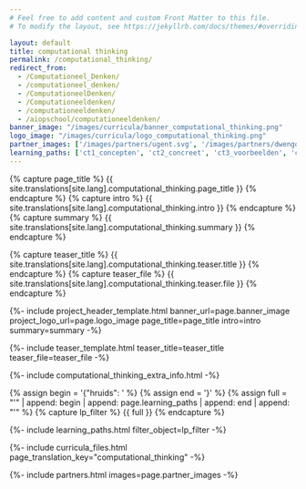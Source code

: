 ```yaml
---
# Feel free to add content and custom Front Matter to this file.
# To modify the layout, see https://jekyllrb.com/docs/themes/#overriding-theme-defaults

layout: default
title: computational thinking
permalink: /computational_thinking/
redirect_from: 
  - /Computationeel_Denken/
  - /computationeel_denken/
  - /ComputationeelDenken/
  - /Computationeeldenken/
  - /computationeeldenken/
  - /aiopschool/computationeeldenken/
banner_image: "/images/curricula/banner_computational_thinking.png"
logo_image: "/images/curricula/logo_computational_thinking.png"
partner_images: ['/images/partners/ugent.svg', '/images/partners/dwengo.png', '/images/partners/pov.jpeg', '/images/partners/hogent.svg', '/images/partners/istem.png', '/images/partners/vlaanderen.svg']
learning_paths: ['ct1_concepten', 'ct2_concreet', 'ct3_voorbeelden', 'ct6_cases', 'ct9_impact', 'ct10_bebras', 'ct8_eindtermen', 'ct7_historiek', 'ct5_kijkwijzer', 'ct4_evaluatiekader']
---
```


{% capture page_title %} {{ site.translations[site.lang].computational_thinking.page_title }} {% endcapture %}
{% capture intro %} {{ site.translations[site.lang].computational_thinking.intro }} {% endcapture %}
{% capture summary %} {{ site.translations[site.lang].computational_thinking.summary }} {% endcapture %}

{% capture teaser_title %} {{ site.translations[site.lang].computational_thinking.teaser.title }} {% endcapture %}
{% capture teaser_file %} {{ site.translations[site.lang].computational_thinking.teaser.file }} {% endcapture %}

{%- include project_header_template.html banner_url=page.banner_image project_logo_url=page.logo_image
page_title=page_title
intro=intro
summary=summary
-%}

{%- include teaser_template.html teaser_title=teaser_title teaser_file=teaser_file -%}

{%- include computational_thinking_extra_info.html -%}

{% assign begin = '{"hruids": ' %}
{% assign end = '}' %}
{% assign full = "'" | append: begin | append: page.learning_paths | append: end | append: "'" %}
{% capture lp_filter %} {{ full }} {% endcapture %}

{%- include learning_paths.html filter_object=lp_filter -%}

{%- include curricula_files.html page_translation_key="computational_thinking" -%}

{%- include partners.html images=page.partner_images -%}